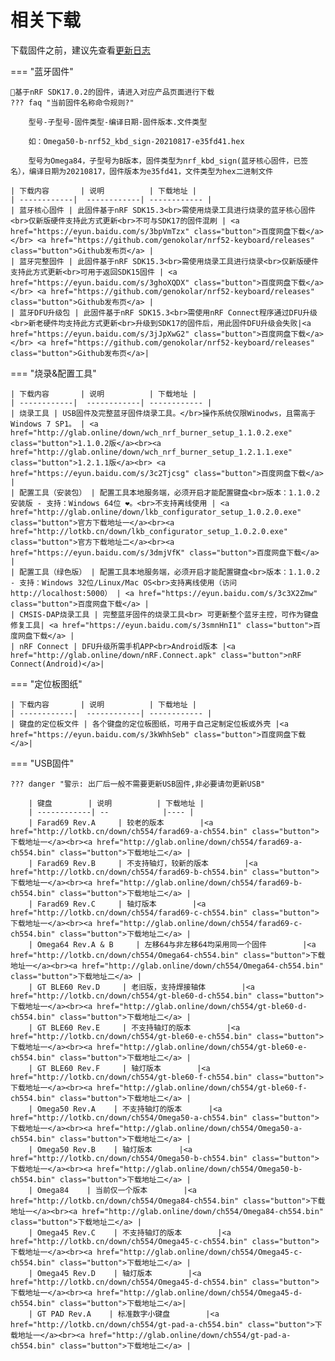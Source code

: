相关下载
==========

下载固件之前，建议先查看[更新日志](../changelog.md)

=== "蓝牙固件"

    📢基于nRF SDK17.0.2的固件，请进入对应产品页面进行下载
    ??? faq "当前固件名称命令规则?"

        型号-子型号-固件类型-编译日期-固件版本.文件类型 

        如：Omega50-b-nrf52_kbd_sign-20210817-e35fd41.hex 

        型号为Omega84，子型号为B版本，固件类型为nrf_kbd_sign(蓝牙核心固件，已签名），编译日期为20210817，固件版本为e35fd41，文件类型为hex二进制文件 

    | 下载内容       | 说明          | 下载地址 |
    | ------------|  ------------| ------------ |
    | 蓝牙核心固件 | 此固件基于nRF SDK15.3<br>需使用烧录工具进行烧录的蓝牙核心固件<br>仅新版硬件支持此方式更新<br>不可与SDK17的固件混刷 | <a href="https://eyun.baidu.com/s/3bpVmTzx" class="button">百度网盘下载</a> </br> <a href="https://github.com/genokolar/nrf52-keyboard/releases" class="button">Github发布页</a> |
    | 蓝牙完整固件 | 此固件基于nRF SDK15.3<br>需使用烧录工具进行烧录<br>仅新版硬件支持此方式更新<br>可用于返回SDK15固件 | <a href="https://eyun.baidu.com/s/3ghoXQDX" class="button">百度网盘下载</a> </br> <a href="https://github.com/genokolar/nrf52-keyboard/releases" class="button">Github发布页</a> |
    | 蓝牙DFU升级包 | 此固件基于nRF SDK15.3<br>需使用nRF Connect程序通过DFU升级<br>新老硬件均支持此方式更新<br>升级到SDK17的固件后，用此固件DFU升级会失败|<a href="https://eyun.baidu.com/s/3jJpXwG2" class="button">百度网盘下载</a> </br> <a href="https://github.com/genokolar/nrf52-keyboard/releases" class="button">Github发布页</a>|

=== "烧录&配置工具"

    | 下载内容       | 说明          | 下载地址 |
    | ------------|  ------------| ------------ |
    | 烧录工具 | USB固件及完整蓝牙固件烧录工具。</br>操作系统仅限Winodws，且需高于Windows 7 SP1。 | <a href="http://glab.online/down/wch_nrf_burner_setup_1.1.0.2.exe" class="button">1.1.0.2版</a><br><a href="http://glab.online/down/wch_nrf_burner_setup_1.2.1.1.exe" class="button">1.2.1.1版</a><br> <a href="https://eyun.baidu.com/s/3c2Tjcsg" class="button">百度网盘下载</a> |
    | 配置工具（安装包） | 配置工具本地服务端，必须开启才能配置键盘<br>版本：1.1.0.2安装版 - 支持：Windows 64位 ❤️。<br>不支持离线使用 | <a href="http://glab.online/down/lkb_configurator_setup_1.0.2.0.exe" class="button">官方下载地址一</a><br><a href="http://lotkb.cn/down/lkb_configurator_setup_1.0.2.0.exe" class="button">官方下载地址二</a><br><a href="https://eyun.baidu.com/s/3dmjVfK" class="button">百度网盘下载</a> |
    | 配置工具（绿色版） | 配置工具本地服务端，必须开启才能配置键盘<br>版本：1.1.0.2 - 支持：Windows 32位/Linux/Mac OS<br>支持离线使用（访问http://localhost:5000） | <a href="https://eyun.baidu.com/s/3c3X2Zmw" class="button">百度网盘下载</a> |
    | CMSIS-DAP烧录工具 | 完整蓝牙固件的烧录工具<br> 可更新整个蓝牙主控，可作为键盘修复工具| <a href="https://eyun.baidu.com/s/3smnHnI1" class="button">百度网盘下载</a> |
    | nRF Connect | DFU升级所需手机APP<br>Android版本 |<a href="http://glab.online/down/nRF.Connect.apk" class="button">nRF Connect(Android)</a>|


=== "定位板图纸"

    | 下载内容       | 说明          | 下载地址 |
    | ------------|  ------------| ------------ |
    | 键盘的定位板文件 | 各个键盘的定位板图纸，可用于自己定制定位板或外壳 |<a href="https://eyun.baidu.com/s/3kWhhSeb" class="button">百度网盘下载</a>|


=== "USB固件"

    ??? danger "警示: 出厂后一般不需要更新USB固件,非必要请勿更新USB"
    
        | 键盘        | 说明          | 下载地址 |
        | ------------| --            |---- |
        | Farad69 Rev.A     | 较老的版本        |<a href="http://lotkb.cn/down/ch554/farad69-a-ch554.bin" class="button">下载地址一</a><br><a href="http://glab.online/down/ch554/farad69-a-ch554.bin" class="button">下载地址二</a> |
        | Farad69 Rev.B     | 不支持轴灯，较新的版本        |<a href="http://lotkb.cn/down/ch554/farad69-b-ch554.bin" class="button">下载地址一</a><br><a href="http://glab.online/down/ch554/farad69-b-ch554.bin" class="button">下载地址二</a> |
        | Farad69 Rev.C     | 轴灯版本        |<a href="http://lotkb.cn/down/ch554/farad69-c-ch554.bin" class="button">下载地址一</a><br><a href="http://glab.online/down/ch554/farad69-c-ch554.bin" class="button">下载地址二</a> |
        | Omega64 Rev.A & B     | 左移64与非左移64均采用同一个固件        |<a href="http://lotkb.cn/down/ch554/Omega64-ch554.bin" class="button">下载地址一</a><br><a href="http://glab.online/down/ch554/Omega64-ch554.bin" class="button">下载地址二</a> |
        | GT BLE60 Rev.D     | 老旧版，支持焊接轴体        |<a href="http://lotkb.cn/down/ch554/gt-ble60-d-ch554.bin" class="button">下载地址一</a><br><a href="http://glab.online/down/ch554/gt-ble60-d-ch554.bin" class="button">下载地址二</a> |
        | GT BLE60 Rev.E     | 不支持轴灯的版本        |<a href="http://lotkb.cn/down/ch554/gt-ble60-e-ch554.bin" class="button">下载地址一</a><br><a href="http://glab.online/down/ch554/gt-ble60-e-ch554.bin" class="button">下载地址二</a> |
        | GT BLE60 Rev.F     | 轴灯版本        |<a href="http://lotkb.cn/down/ch554/gt-ble60-f-ch554.bin" class="button">下载地址一</a><br><a href="http://glab.online/down/ch554/gt-ble60-f-ch554.bin" class="button">下载地址二</a> |
        | Omega50 Rev.A    | 不支持轴灯的版本      |<a href="http://lotkb.cn/down/ch554/Omega50-a-ch554.bin" class="button">下载地址一</a><br><a href="http://glab.online/down/ch554/Omega50-a-ch554.bin" class="button">下载地址二</a> |
        | Omega50 Rev.B    | 轴灯版本      |<a href="http://lotkb.cn/down/ch554/Omega50-b-ch554.bin" class="button">下载地址一</a><br><a href="http://glab.online/down/ch554/Omega50-b-ch554.bin" class="button">下载地址二</a> |
        | Omega84    | 当前仅一个版本        |<a href="http://lotkb.cn/down/ch554/Omega84-ch554.bin" class="button">下载地址一</a><br><a href="http://glab.online/down/ch554/Omega84-ch554.bin" class="button">下载地址二</a> |
        | Omega45 Rev.C    | 不支持轴灯的版本        |<a href="http://lotkb.cn/down/ch554/Omega45-c-ch554.bin" class="button">下载地址一</a><br><a href="http://glab.online/down/ch554/Omega45-c-ch554.bin" class="button">下载地址二</a> |
        | Omega45 Rev.D    | 轴灯版本        |<a href="http://lotkb.cn/down/ch554/Omega45-d-ch554.bin" class="button">下载地址一</a><br><a href="http://glab.online/down/ch554/Omega45-d-ch554.bin" class="button">下载地址二</a>|
        | GT PAD Rev.A    | 标准数字小键盘        |<a href="http://lotkb.cn/down/ch554/gt-pad-a-ch554.bin" class="button">下载地址一</a><br><a href="http://glab.online/down/ch554/gt-pad-a-ch554.bin" class="button">下载地址二</a> |